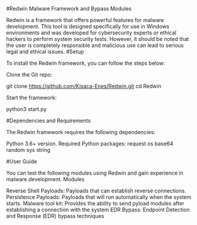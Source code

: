 #Redwin
Malware Framework and Bypass Modules

Redwin is a framework that offers powerful features for malware development. This tool is designed specifically for use in Windows environments and was developed for cybersecurity experts or ethical hackers to perform system security tests. However, it should be noted that the user is completely responsible and malicious use can lead to serious legal and ethical issues.
#Setup

To install the Redwin framework, you can follow the steps below:

Clone the Git repo:

git clone https://github.com/Kisaca-Enes/Redwin.git
cd Redwin



Start the framework:

python3 start.py

#Dependencies and Requirements

The Redwin framework requires the following dependencies:

Python 3.6+ version.
Required Python packages:
request
os
base64 
random
sys
string

#User Guide

You can test the following modules using Redwin and gain experience in malware development.
Modules

Reverse Shell Payloads: Payloads that can establish reverse connections.
Persistence Payloads: Payloads that will run automatically when the system starts.
Malware tool kit: Provides the ability to send pyload modules after establishing a connection with the system
EDR Bypass: Endpoint Detection and Response (EDR) bypass techniques

